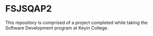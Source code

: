 # FSJSQAP2
This repository is comprised of a project completed while taking the Software Development program at Keyin College.
